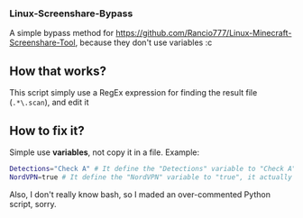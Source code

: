 ### Linux-Screenshare-Bypass
A simple bypass method for https://github.com/Rancio777/Linux-Minecraft-Screenshare-Tool, because they don't use variables :c

## How that works?
This script simply use a RegEx expression for finding the result file (`.*\.scan`), and edit it

## How to fix it?
Simple use **variables**, not copy it in a file.
Example:
```bash
Detections="Check A" # It define the "Detections" variable to "Check A", it actually means we failed Check A.
NordVPN=true # It define the "NordVPN" variable to "true", it actually means we failed NordVPN's check
```
Also, I don't really know bash, so I maded an over-commented Python script, sorry.